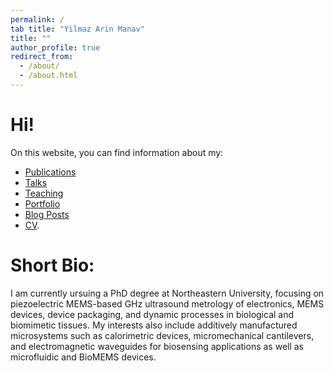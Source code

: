 ```yaml
---
permalink: /
tab title: "Yilmaz Arin Manav"
title: ""
author_profile: true
redirect_from: 
  - /about/
  - /about.html
---
```

Hi!
====
On this website, you can find information about my: 
* [Publications](https://academicpages.github.io/publications/)
* [Talks](https://arinmanav.github.io//talks/)
* [Teaching](https://arinmanav.github.io//teaching/)
* [Portfolio](https://arinmanav.github.io//portfolio/)
* [Blog Posts](https://arinmanav.github.io//year-archive/)
* [CV](https://arinmanav.github.io//cv/). 


Short Bio:
====
I am currently ursuing a PhD degree at Northeastern University, focusing on piezoelectric MEMS-based GHz ultrasound metrology of electronics, MEMS devices, device packaging, and dynamic processes in biological and biomimetic tissues. My interests also include additively manufactured microsystems such as calorimetric devices, micromechanical cantilevers, and electromagnetic waveguides for biosensing applications as well as microfluidic and BioMEMS devices.
